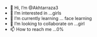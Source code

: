 - 👋 Hi, I’m @Akhtarraza3
- 👀 I’m interested in ...girls
- 🌱 I’m currently learning ... face learning
- 💞️ I’m looking to collaborate on ...girl
- 📫 How to reach me ...0%

<!---

Akhtarraza3/Akhtarraza3 is a ✨ special ✨ repository because its `README.md` (this file) appears on your GitHub profile.
You can click the Preview link to take a look at your changes.
--->
